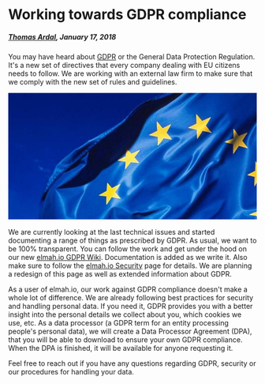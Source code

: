 # Working towards GDPR compliance

##### [Thomas Ardal](http://elmah.io/about/), January 17, 2018

You may have heard about [GDPR](https://www.eugdpr.org/) or the General Data Protection Regulation. It's a new set of directives that every company dealing with EU citizens needs to follow. We are working with an external law firm to make sure that we comply with the new set of rules and guidelines.

![EU GDPR](images/eu.jpg)

We are currently looking at the last technical issues and started documenting a range of things as prescribed by GDPR. As usual, we want to be 100% transparent. You can follow the work and get under the hood on our new [elmah.io GDPR Wiki](https://github.com/elmahio/GDPR/wiki). Documentation is added as we write it. Also make sure to follow the [elmah.io Security](https://elmah.io/security/) page for details. We are planning a redesign of this page as well as extended information about GDPR.

As a user of elmah.io, our work against GDPR compliance doesn't make a whole lot of difference. We are already following best practices for security and handling personal data. If you need it, GDPR provides you with a better insight into the personal details we collect about you, which cookies we use, etc. As a data processor (a GDPR term for an entity processing people's personal data), we will create a Data Processor Agreement (DPA), that you will be able to download to ensure your own GDPR compliance. When the DPA is finished, it will be available for anyone requesting it.

Feel free to reach out if you have any questions regarding GDPR, security or our procedures for handling your data.